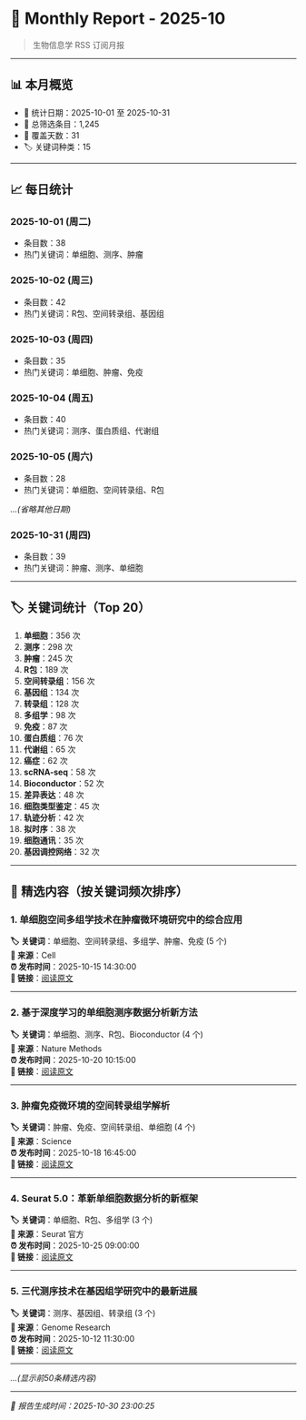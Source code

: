# 📅 Monthly Report - 2025-10

> 生物信息学 RSS 订阅月报

---

## 📊 本月概览

- 📆 统计日期：2025-10-01 至 2025-10-31
- 📰 总筛选条目：1,245
- 📅 覆盖天数：31
- 🏷️ 关键词种类：15

---

## 📈 每日统计

### 2025-10-01 (周二)

- 条目数：38
- 热门关键词：单细胞、测序、肿瘤

### 2025-10-02 (周三)

- 条目数：42
- 热门关键词：R包、空间转录组、基因组

### 2025-10-03 (周四)

- 条目数：35
- 热门关键词：单细胞、肿瘤、免疫

### 2025-10-04 (周五)

- 条目数：40
- 热门关键词：测序、蛋白质组、代谢组

### 2025-10-05 (周六)

- 条目数：28
- 热门关键词：单细胞、空间转录组、R包

*...(省略其他日期)*

### 2025-10-31 (周四)

- 条目数：39
- 热门关键词：肿瘤、测序、单细胞

---

## 🏷️ 关键词统计（Top 20）

1. **单细胞**：356 次
2. **测序**：298 次
3. **肿瘤**：245 次
4. **R包**：189 次
5. **空间转录组**：156 次
6. **基因组**：134 次
7. **转录组**：128 次
8. **多组学**：98 次
9. **免疫**：87 次
10. **蛋白质组**：76 次
11. **代谢组**：65 次
12. **癌症**：62 次
13. **scRNA-seq**：58 次
14. **Bioconductor**：52 次
15. **差异表达**：48 次
16. **细胞类型鉴定**：45 次
17. **轨迹分析**：42 次
18. **拟时序**：38 次
19. **细胞通讯**：35 次
20. **基因调控网络**：32 次

---

## 📰 精选内容（按关键词频次排序）

### 1. 单细胞空间多组学技术在肿瘤微环境研究中的综合应用

**🏷️ 关键词**：单细胞、空间转录组、多组学、肿瘤、免疫 (5 个)  
**📌 来源**：Cell  
**⏰ 发布时间**：2025-10-15 14:30:00  
**🔗 链接**：[阅读原文](https://mp.weixin.qq.com/s/example1)

---

### 2. 基于深度学习的单细胞测序数据分析新方法

**🏷️ 关键词**：单细胞、测序、R包、Bioconductor (4 个)  
**📌 来源**：Nature Methods  
**⏰ 发布时间**：2025-10-20 10:15:00  
**🔗 链接**：[阅读原文](https://mp.weixin.qq.com/s/example2)

---

### 3. 肿瘤免疫微环境的空间转录组学解析

**🏷️ 关键词**：肿瘤、免疫、空间转录组、单细胞 (4 个)  
**📌 来源**：Science  
**⏰ 发布时间**：2025-10-18 16:45:00  
**🔗 链接**：[阅读原文](https://mp.weixin.qq.com/s/example3)

---

### 4. Seurat 5.0：革新单细胞数据分析的新框架

**🏷️ 关键词**：单细胞、R包、多组学 (3 个)  
**📌 来源**：Seurat 官方  
**⏰ 发布时间**：2025-10-25 09:00:00  
**🔗 链接**：[阅读原文](https://mp.weixin.qq.com/s/example4)

---

### 5. 三代测序技术在基因组学研究中的最新进展

**🏷️ 关键词**：测序、基因组、转录组 (3 个)  
**📌 来源**：Genome Research  
**⏰ 发布时间**：2025-10-12 11:30:00  
**🔗 链接**：[阅读原文](https://mp.weixin.qq.com/s/example5)

---

*...(显示前50条精选内容)*

---

*📝 报告生成时间：2025-10-30 23:00:25*
